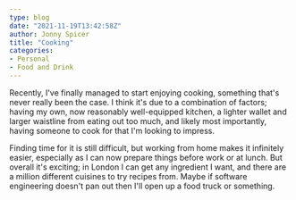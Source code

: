 ```yaml
---
type: blog
date: "2021-11-19T13:42:58Z"
author: Jonny Spicer
title: "Cooking"
categories:
- Personal
- Food and Drink
---
```

Recently, I've finally managed to start enjoying cooking, something that's never really been the case. I think it's due to a combination of factors; having my own, now reasonably well-equipped kitchen, a lighter wallet and larger waistline from eating out too much, and
likely most importantly, having someone to cook for that I'm looking to impress.

Finding time for it is still difficult, but working from home makes it infinitely easier, especially as I can now prepare things before work or at lunch. But overall it's exciting; in London I can get any ingredient I want, and there are a million different cuisines to
try recipes from. Maybe if software engineering doesn't pan out then I'll open up a food truck or something.
